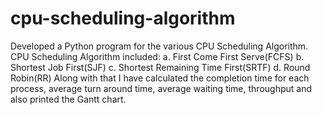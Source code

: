 # cpu-scheduling-algorithm
Developed a Python program for the various CPU Scheduling Algorithm.
CPU Scheduling Algorithm included:
a. First Come First Serve(FCFS)
b. Shortest Job First(SJF)
c. Shortest Remaining Time First(SRTF)
d. Round Robin(RR)
Along with that I have calculated the completion time for each process, average turn around time, average waiting time, throughput and also printed the Gantt chart.
